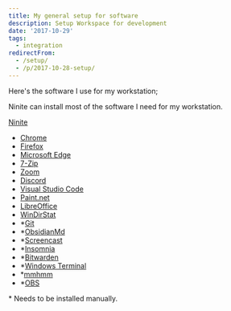 ```yaml
---
title: My general setup for software
description: Setup Workspace for development
date: '2017-10-29'
tags:
  - integration
redirectFrom:
  - /setup/
  - /p/2017-10-28-setup/
---
```


<!--StartFragment-->

Here's the software I use for my workstation;

Ninite can install most of the software I need for my workstation.

[Ninite](https://ninite.com/7zip-chrome-discord-edge-firefox-libreoffice-paint.net-vscode-zoom/)

- [Chrome](https://www.google.com/chrome/browser/desktop/)
- [Firefox](https://www.mozilla.org/en-US/firefox/new/)
- [Microsoft Edge](https://www.microsoft.com/en-us/windows/microsoft-edge)
- [7-Zip](http://www.7-zip.org/)
- [Zoom](https://zoom.us/)
- [Discord](https://discordapp.com/)
- [Visual Studio Code](https://code.visualstudio.com/)
- [Paint.net](https://www.paint.net/)
- [LibreOffice](https://www.libreoffice.org/)
- [WinDirStat](https://www.winscp.net/eng/download.php)
- *[Git](https://git-scm.com/)
- *[ObsidianMd](https://obsidianmd.com/)
- *[Screencast](https://screencast-o-matic.com/)
- *[Insomnia](https://insomnia.rest/)
- *[Bitwarden](https://bitwarden.com/)
- *[Windows Terminal](https://apps.microsoft.com/store/detail/windows-terminal/9N0DX20HK701?hl=en-us&gl=US)
- *[mmhmm](https://www.mmhmm.app/home)
- *[OBS](https://obsproject.com/)

\* Needs to be installed manually.